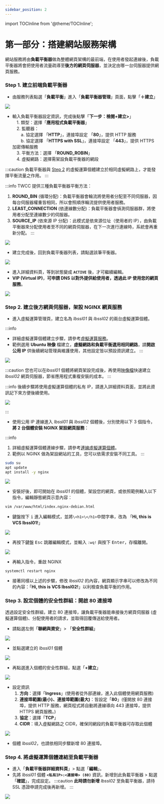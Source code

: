 ```yaml
---
sidebar_position: 2
---
```

import TOCInline from '@theme/TOCInline';

# 第一部分：搭建網站服務架構

網站服務將由**負載平衡器**做為整體網頁架構的最前端，在使用者發起連線後，負載平衡器將會把使用者流量疏導至**後方的網頁伺服器**，並決定由哪一台伺服器提供網頁服務。

<TOCInline toc={toc} />

### Step 1. 建立前端負載平衡器

- 由服務列表點選「**負載平衡**」進入「**負載平衡器管理**」頁面，點擊「**＋建立**」
    
![](https://cos.twcc.ai/SYS-MANUAL/uploads/upload_c7e75e34255e492c11ea7122aba0d3fd.png)

- 輸入負載平衡器設定資訊，完成後點擊「**下一步：檢閱+建立>**」<br/>
　1. 類型：選擇「**應用程式負載平衡器**」<br/>
　2. 監聽器： <br/>
　　a. 協定選擇 「**HTTP**」，連接埠設定 「**80**」，提供 HTTP 服務<br/>
　　b. 協定選擇 「**HTTPS with SSL**」，連接埠設定 「**443**」，提供 HTTPS 加密傳輸服務<br/>
　3. 平衡方法：選擇 「**ROUND_ROBIN**」<br/>
　4. 虛擬網路：選擇需架設負載平衡器的網段
 
:::caution
負載平衡器與 [Step 2](#Step-2-建立後方網頁伺服器，架設-NGINX-網頁服務) 的虛擬運算個體建立於相同虛擬網路上，才能發揮平衡流量之作用。
:::

:::info
TWCC 提供三種負載平衡器平衡方法：
1. **ROUND_BIN** (循環分配)：負載平衡器會輪流將使用者分配至不同伺服器，因每台伺服器權重皆相同，所以會照順序輪流提供使用者服務。
2. **LEAST_CONNECTION** (依連線數分配)：負載平衡器會偵測伺服器群，將使用者分配至連線數少的伺服器。
3. **SOURCE_IP** (依來源 IP 分配)：此模式是依來源位址（使用者的 IP），由負載平衡器來分配使用者至不同的網頁伺服器，在下一次進行連線時，系統會再重新分配。 
:::
 
![](https://cos.twcc.ai/SYS-MANUAL/uploads/upload_42cb4df35a247c39e34d7728cb4b06ff.png)


- 建立完成後，回到負載平衡器列表，請點選該筆平衡器。

![](https://cos.twcc.ai/SYS-MANUAL/uploads/upload_f9163f8b43bd366a88b426110ab75cd4.png)

- 進入詳細資料頁，等到狀態變成 **`ACTIVE`** 後，才可繼續編輯。
- **VIP (Virtual IP)**，**可申請 DNS 以對外提供給使用者，透過此 IP 使用您的網頁服務**。

![](https://cos.twcc.ai/SYS-MANUAL/uploads/upload_0c8ac54118d4d0147631330cf651aa78.png)

### Step 2. 建立後方網頁伺服器，架設 NGINX 網頁服務

- 進入虛擬運算管理頁，建立名為 *lbssl01* 與 *lbssl02* 的兩台虛擬運算個體。

:::info
- 詳細虛擬運算個體建立步驟，請參考[<ins>虛擬運算服務</ins>](https://man.twcc.ai/@twccdocs/doc-vcs-main-zh/https%3A%2F%2Fman.twcc.ai%2F%40twccdocs%2Fguide-vcs-create-zh)。
- 範例選用 **Ubuntu 映像** 檔建立，**虛擬網路和負載平衡選用相同網路**，請**開啟公用 IP** 供後續網站管理員維護使用，其他設定皆以預設資訊建立。
:::

![](https://cos.twcc.ai/SYS-MANUAL/uploads/upload_d4f2f49e5f6d8dca5b95e7211d24e557.png)

:::caution
您也可以在*lbssl01* 個體將網頁架設完成後，再使用[<ins>映像檔</ins>](https://man.twcc.ai/@twccdocs/doc-vcs-main-zh/https%3A%2F%2Fman.twcc.ai%2F%40twccdocs%2Fvcs-vds-instance-image-zh)快速建立 *lbssl02* 網頁伺服器，節省應用程式重複安裝的成本。
:::

:::info
後續步驟將使用虛擬運算個體的私有 IP，請進入詳細資料頁面，並將此資訊記下來方便後續使用。

![](https://cos.twcc.ai/SYS-MANUAL/uploads/upload_6f0cfb8d596d4e72674ffa2913537fed.png)

:::

- 使用公用 IP 連線進入 *lbssl01* 與 *lbssl02* 個體後，分別使用以下 3 個指令，**將 2 台個體安裝 NGINX 架設網頁服務**：

:::info
1. 詳細虛擬運算個體連線步驟，請參考[<ins>連線虛擬運算個體</ins>](https://man.twcc.ai/@twccdocs/doc-vcs-main-zh/https%3A%2F%2Fman.twcc.ai%2F%40twccdocs%2Fvcs-guide-connect-to-linux-from-windows-zh)。
2. 範例以 NGINX 做為架設網站的工具，您可以依需求安裝不同工具。
:::

```bash
sudo su
apt update
apt install -y nginx
```
![](https://cos.twcc.ai/SYS-MANUAL/uploads/upload_356eef8571553c734c82ba43d4d33c46.png)
- 安裝好後，即可開始在 *lbssl01* 的個體，架設您的網頁，或依照範例輸入以下指令，編輯靜態網頁示意內容：
    
```bash
vim /var/www/html/index.nginx-debian.html
```
- 鍵盤按下 <kbd>i</kbd> 進入編輯模式，並將`\<h1>\</h1>`中間字串，改為 「**Hi, this is VCS lbssl01!**」

![](https://cos.twcc.ai/SYS-MANUAL/uploads/upload_a35c3a18c88ac9d6d8e77915f5060085.png)
- 再按下鍵盤 <kbd>Esc</kbd> 跳離編輯模式，並輸入 `:wq!` 與按下 <kbd>Enter</kbd>，存檔離開。

![](https://cos.twcc.ai/SYS-MANUAL/uploads/upload_11d0e73d06fd1c04a98c0ce201aff26f.png)
- 再輸入指令，重啟 NGINX

```
systemctl restart nginx
```
- 接著同樣以上述的步驟，修改 *lbssl02* 的內容，網頁顯示字串可以修改為不同的內容：「**Hi, this is VCS lbssl02!**」以利檢查負載平衡的作用。

### Step 3. 設定個體的安全性群組：開啟 80 連接埠

透過設定安全性群組，建立 80 連接埠，讓負載平衡器能串接後方網頁伺服器 (虛擬運算個體)、分配使用者的請求，並取得回覆傳送給使用者。

- 請點選左側「**聯網與資安**」> 「**安全性群組**」

![](https://cos.twcc.ai/SYS-MANUAL/uploads/upload_1770e397f5db929bb15ef6a3113fdb6d.png)

- 並點選建立的 *lbssl01* 個體

![](https://cos.twcc.ai/SYS-MANUAL/uploads/upload_b54eb467c3a00a9a248379b13455684b.png)

- 再點選進入個體的安全性群組，點選「**+建立**」

![](https://cos.twcc.ai/SYS-MANUAL/uploads/upload_1db8872b58bc054f1e07149e2a858444.png)
 
- 設定資訊
    1. **方向**：選擇「**Ingress**」(使用者從外部連線，進入此個體使用網頁服務)
    2. **連接埠範圍(最小)、連接埠範圍(最大)**：皆設定「**80**」(僅開放 80 連接埠，提供 HTTP 服務，網頁程式將自動將連線導向 443 連接埠，提供 HTTPS 網頁服務。)
    3. **協定**：選擇「**TCP**」
    4. **CIDR**：填入虛擬網路之 CIDR，確保同網段的負載平衡器可存取此個體<br/> 

![](https://cos.twcc.ai/SYS-MANUAL/uploads/upload_21b645ec6844d6adcd71f72f8f9f2581.png)
 
- 個體 *lbssl02*，也請依相同步驟新增 80 連接埠。
    
### Step 4. 將虛擬運算個體連結至負載平衡器

- 進入「**負載平衡器詳細資料頁**」> 點選「**編輯**」。
- 先將 *lbssl01* 個體 **`<私有IP>:<連接埠> (80)`** 資訊，新增到此負載平衡器 > 點選「**確認**」，完成設定。
:::caution
**此時請勿新增** *lbssl02* 至負載平衡器，請待 SSL 憑證申請完成後再新增。
:::

![](https://cos.twcc.ai/SYS-MANUAL/uploads/upload_cdd28b73c171b5801cf2a8e3d461f540.png)
